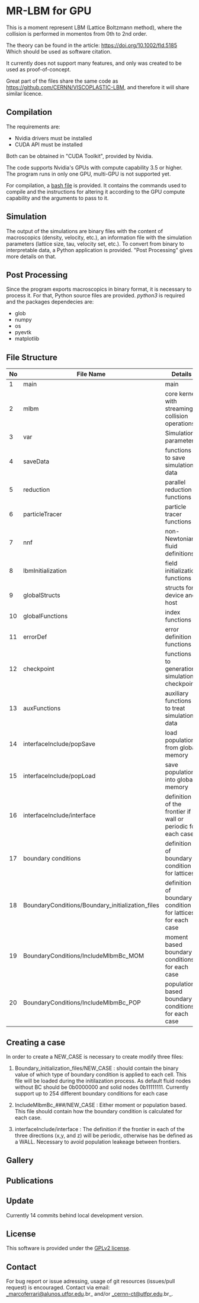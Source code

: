 # MR-LBM for GPU

This is a moment represent LBM (Lattice Boltzmann method), where the collision is performed in momentos from 0th to 2nd order.

The theory can be found in the article: https://doi.org/10.1002/fld.5185
Which should be used as software citation.

It currently does not support many features, and only was created to be used as proof-of-concept.

Great part of the files share the same code as https://github.com/CERNN/VISCOPLASTIC-LBM, and therefore it will share similar licence.

## Compilation

The requirements are:
* Nvidia drivers must be installed
* CUDA API must be installed

Both can be obtained in "CUDA Toolkit", provided by Nvidia.

The code supports Nvidia's GPUs with compute capability 3.5 or higher. The program runs in only one GPU, multi-GPU is not supported yet.

For compilation, a [bash file](./src/compile.sh) is provided. It contains the commands used to compile and the instructions for altering it according to the GPU compute capability and the arguments to pass to it.


## Simulation

The output of the simulations are binary files with the content of macroscopics (density, velocity, etc.), an information file with the simulation parameters (lattice size, tau, velocity set, etc.). To convert from binary to interpretable data, a Python application is provided. "Post Processing" gives more details on that.


## Post Processing

Since the program exports macroscopics in binary format, it is necessary to process it. For that, Python source files are provided. _python3_ is required and the packages dependecies are:
* glob
* numpy
* os
* pyevtk
* matplotlib


## File Structure
| No | File Name | Details 
|----|------------|-------|
| 1  | main | main
| 2  | mlbm | core kernel with streaming-collision operations
| 3  | var | Simulation parameters
| 4  | saveData | functions to save simulation data
| 5  | reduction | parallel reduction functions
| 6  | particleTracer | particle tracer functions
| 7  | nnf | non-Newtonian fluid definitions
| 8  | lbmInitialization | field initialization functions
| 9  | globalStructs | structs for device and host
| 10  | globalFunctions | index functions
| 11  | errorDef | error definition functions
| 12  | checkpoint | functions to generation simulation checkpoint
| 13  | auxFunctions | auxiliary functions to treat simulation data
| 14  | interfaceInclude/popSave | load population from global memory
| 15  | interfaceInclude/popLoad | save population into global memory
| 16  | interfaceInclude/interface | definition of the frontier if is wall or periodic for each case
| 17  | boundary conditions | definition of boundary condition for lattices
| 18  | BoundaryConditions/Boundary_initialization_files | definition of boundary condition for lattices for each case 
| 19  | BoundaryConditions/IncludeMlbmBc_MOM | moment based boundary conditions for each case
| 20  | BoundaryConditions/IncludeMlbmBc_POP | population based boundary conditions for each case


## Creating a case
In order to create a NEW_CASE is necessary to create modify three files:

1. Boundary_initialization_files/NEW_CASE : should contain the binary value of which type of boundary condition is applied to each cell. This file will be loaded during the initilazation process. As default fluid nodes without BC should be 0b0000000 and solid nodes 0b11111111. Currently support up to 254 different boundary conditions for each case

2. IncludeMlbmBc_###/NEW_CASE : Either moment or population based. This file should contain how the boundary condition is calculated for each case.

3. interfaceInclude/interface : The definition if the frontier in each of the three directions (x,y, and z) will be periodic, otherwise has be defined as a WALL. Necessary to avoid population leakeage between frontiers.

## Gallery

## Publications

## Update
Currently 14 commits behind local development version.


## License

This software is provided under the [GPLv2 license](./LICENSE.txt).

## Contact

For bug report or issue adressing, usage of git resources (issues/pull request) is encouraged. Contact via email: _marcoferrari@alunos.utfpr.edu.br_ and/or _cernn-ct@utfpr.edu.br_.